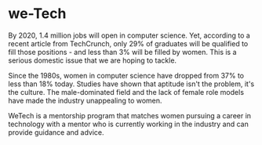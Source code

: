 # we-Tech

By 2020, 1.4 million jobs will open in computer science. Yet, according to a recent article from TechCrunch, only 29% of graduates will be qualified to fill those positions - and less than 3% will be filled by women. This is a serious domestic issue that we are hoping to tackle.

Since the 1980s, women in computer science have dropped from 37% to less than 18% today. Studies have shown that aptitude isn't the problem, it's the culture. The male-dominated field and the lack of female role models have made the industry unappealing to women.

WeTech is a mentorship program that matches women pursuing a career in technology with a mentor who is currently working in the industry and can provide guidance and advice.